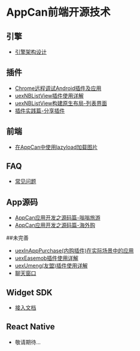 # AppCan前端开源技术

## 引擎

* [ 引擎架构设计 ](https://github.com/AppCanOpenSource/code4appcan/tree/master/engine)

## 插件
* [ Chrome远程调试Android插件及应用 ](https://github.com/AppCanOpenSource/code4appcan/blob/master/plugin/Chrome%E8%B0%83%E8%AF%95Android%E5%BA%94%E7%94%A8/Chrome%E8%B0%83%E8%AF%95Android%E5%BA%94%E7%94%A8.md)
* [ uexNBListView插件使用详解 ](https://github.com/AppCanOpenSource/code4appcan/blob/master/plugin/uexNBListView%E6%8F%92%E4%BB%B6%E4%BD%BF%E7%94%A8%E8%AF%A6%E8%A7%A3/uexNBListView%E6%8F%92%E4%BB%B6%E4%BD%BF%E7%94%A8%E8%AF%A6%E8%A7%A3.md)
* [uexNBListView构建原生布局-列表界面](https://github.com/AppCanOpenSource/code4appcan/tree/master/compenent/uexNBListView)
* [插件实践篇-分享插件](https://github.com/code4appcan/Plugin-Share)



## 前端

* [在AppCan中使用lazyload加载图片](https://github.com/AppCanOpenSource/code4appcan/blob/master/front/%E5%9C%A8AppCan%E4%B8%AD%E4%BD%BF%E7%94%A8lazyload%E5%8A%A0%E8%BD%BD%E5%9B%BE%E7%89%87.md)

## FAQ
* [ 常见问题 ](https://github.com/AppCanOpenSource/code4appcan/tree/master/FAQ/front_dev)

## App源码

* [AppCan应用开发之源码篇-嗡嗡旅游](https://github.com/code4appcan/wengwengTour)
* [AppCan应用开发之源码篇-海外购](https://github.com/code4appcan/overseaGo)

##未完善

* [ uexInAppPurchase(内购插件)在实际场景中的应用 ](https://github.com/AppCanOpenSource/code4appcan/tree/master/window)
* [ uexEasemob插件使用详解 ](https://github.com/AppCanOpenSource/code4appcan/tree/master/window)
* [ uexUmeng(友盟)插件使用详解 ](https://github.com/AppCanOpenSource/code4appcan/tree/master/window)
* [ 聊天窗口 ](https://github.com/AppCanOpenSource/code4appcan/tree/master/window)


## Widget SDK

* [接入文档](https://github.com/AppCanOpenSource/appcan-docs-v2/blob/4.0-dev/%E5%BA%94%E7%94%A8%E5%BC%95%E6%93%8E/widgetSDK/Widget%20SDK%20%E6%8E%A5%E5%85%A5%E6%96%87%E6%A1%A3.md)

## React Native

* 敬请期待...
